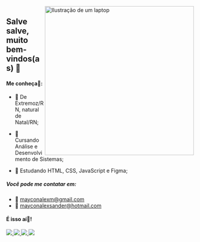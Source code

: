 <img src="https://raw.githubusercontent.com/MicaelliMedeiros/micaellimedeiros/master/image/computer-illustration.png" min-width="400px" max-width="400px" width="400px" align="right" alt="Ilustração de um laptop">

## Salve salve, muito bem-vindos(as) 👋

#### Me conheça👐:

- 🎯 De Extremoz/RN, natural de Natal/RN;

- 🎯 Cursando Análise e Desenvolvimento de Sistemas;

- 🎯 Estudando HTML, CSS, JavaScript e Figma;

##### Você pode me contatar em:
- 📩 mayconalexm@gmail.com
- 📩 mayconalexsander@hotmail.com

#### É isso aí👋!

<p align="left">
  <a href="https://www.instagram.com/maico_alek" target="_blank" alt="Instagram">
    <img src="https://img.shields.io/badge/-Instagram-1C1C1C?style=for-the-badge&logo=Instagram&logoColor=FF00FF"/>
  </a>
  
  <a href="https://twitter.com/mayconalek" target="_blank" alt="Twitter">
    <img src="https://img.shields.io/badge/-Twitter-1C1C1C?style=for-the-badge&logo=Twitter&logoColor=1293D2"/>
  </a>
    
  <a href="https://www.linkedin.com/in/mayconalexsander" target="_blank" alt="LinkedIn">
    <img src="https://img.shields.io/badge/-Linkedin-1C1C1C?style=for-the-badge&logo=Linkedin&logoColor=1DA1F2"/>
  </a>
    
  <a href="https://codepen.io/mayconalexsander" target="_blank" alt="Codepen">
    <img src="https://img.shields.io/badge/-Codepen-1C1C1C?style=for-the-badge&logo=Codepen&logoColor=FFFFFF"/>
  </a>
</p>
